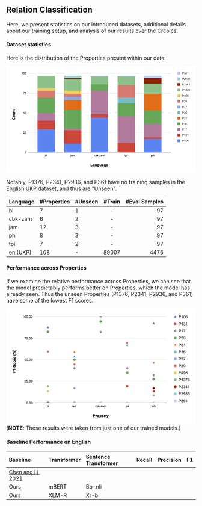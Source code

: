 ## Relation Classification

Here, we present statistics on our introduced datasets, additional details about our training setup, 
and analysis of our results over the Creoles.

#### Dataset statistics

Here is the distribution of the Properties present within our data:

![properties](images/count_property_lang.png)

Notably, P1376, P2341, P2936, and P361 have no training samples in the English UKP dataset, and thus are "Unseen".

| Language | #Properties | #Unseen | #Train  | #Eval Samples | 
|:---------|:------------|:--------|:-------:|--------------:|
| bi       | 7           | 1       |    -    |            97 | 
| cbk-zam  | 6           | 2       |    -    |            97 | 
| jam      | 12          | 3       |    -    |            97 | 
| phi      | 8           | 3       | -       |            97 | 
| tpi      | 7           | 2       |    -    |            97 |
| en (UKP) | 108         | -       |  89007  |          4476 | 


#### Performance across Properties

If we examine the relative performance across Properties, we can see that the model predictably performs better on 
Properties, which the model has already seen. Thus the unseen Properties (P1376, P2341, P2936, and P361) have some 
of the lowest F1 scores.

![properties](images/macro_f1_property.png)
(**NOTE**: These results were taken from just one of our trained models.)

#### Baseline Performance on English

| Baseline                                                           | Transformer | Sentence Transformer | Recall | Precision | F1 | 
|:-------------------------------------------------------------------|:------------|:---------------------|:-------|:---------:|---:|
| [Chen and Li, 2021](https://aclanthology.org/2021.naacl-main.272/) |             |                      |        |           |    | 
| Ours                                                               | mBERT       | Bb-nli               |        |           |    | 
| Ours                                                               | XLM-R       | Xr-b                 |        |           |    | 

